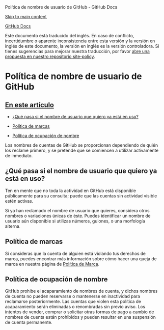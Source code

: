 Política de nombre de usuario de GitHub - GitHub Docs

[Skip to main content](#main-content)

[](/es)[GitHub Docs](/es)

Este documento está traducido del inglés. En caso de conflicto, incertidumbre o aparente inconsistencia entre esta versión y la versión en inglés de este documento, la versión en inglés es la versión controladora. Si tienes sugerencias para mejorar nuestra traducción, por favor [abre una propuesta en nuestro repositorio site-policy](https://github.com/github/site-policy/issues).

Política de nombre de usuario de GitHub
==========

[En este artículo](/github/site-policy/github-username-policy#in-this-article)
----------

* [¿Qué pasa si el nombre de usuario que quiero ya está en uso?](#what-if-the-username-i-want-is-already-taken)

* [Política de marcas](#trademark-policy)

* [Política de ocupación de nombre](#name-squatting-policy)

Los nombres de cuentas de GitHub se proporcionan dependiendo de quién los reclame primero, y se pretende que se comiencen a utilizar activamente de inmediato.

[](#what-if-the-username-i-want-is-already-taken)¿Qué pasa si el nombre de usuario que quiero ya está en uso?
----------

Ten en mente que no toda la actividad en GitHub está disponible públicamente para su consulta; puede que las cuentas sin actividad visible estén activas.

Si ya han reclamado el nombre de usuario que quieres, considera otros nombres o variaciones únicas de éste. Puedes identificar un nombre de usuario aún disponible si utilizas números, guiones, o una morfología alterna.

[](#trademark-policy)Política de marcas
----------

Si consideras que la cuenta de alguien está violando tus derechos de marca, puedes encontrar más información sobre cómo hacer una queja de marca en nuestra página de [Política de Marca](/es/articles/github-trademark-policy).

[](#name-squatting-policy)Política de ocupación de nombre
----------

GitHub prohibe el acaparamiento de nombres de cuenta, y dichos nombres de cuenta no pueden reservarse o mantenerse en inactividad para reclamarse posteriormente. Las cuentas que violen esta política de acaparamiento serán eliminadas o renombradas sin previo aviso. Los intentos de vender, comprar o solicitar otras formas de pago a cambio de nombres de cuenta están prohibidos y pueden resultar en una suspensión de cuenta permanente.
